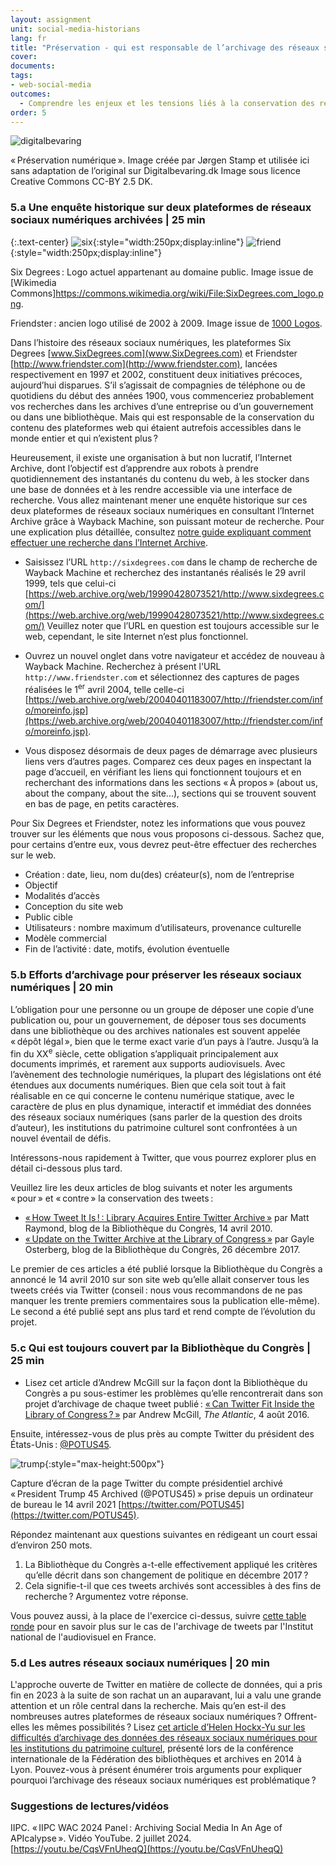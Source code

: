 ```yaml
---
layout: assignment
unit: social-media-historians
lang: fr
title: "Préservation - qui est responsable de l’archivage des réseaux sociaux numériques ?"
cover:
documents:
tags:
- web-social-media
outcomes:
  - Comprendre les enjeux et les tensions liés à la conservation des réseaux sociaux numériques. 
order: 5
---
```


![digitalbevaring](../../../assets/images/social-media/digitalbevaring.png)

«&#x202F;Préservation numérique&#x202F;». Image créée par Jørgen Stamp et utilisée ici sans adaptation de l’original sur Digitalbevaring.dk 
Image sous licence Creative Commons CC-BY 2.5 DK.

<!-- more -->
<!-- briefing-student -->

### 5.a Une enquête historique sur deux plateformes de réseaux sociaux numériques archivées | 25 min
<!-- section-contents -->

{:.text-center}
![six](../../../assets/images/social-media/six.png){:style="width:250px;display:inline"}
![friend](../../../assets/images/social-media/friend.png){:style="width:250px;display:inline"}

Six Degrees&#x202F;: Logo actuel appartenant au domaine public. Image issue de [Wikimedia Commons]https://commons.wikimedia.org/wiki/File:SixDegrees.com_logo.png. 

Friendster&#x202F;: ancien logo utilisé de 2002 à 2009. Image issue de [1000 Logos](https://1000logos.net/wp-content/uploads/2021/04/Friendster-Logo-2002.png).

Dans l’histoire des réseaux sociaux numériques, les plateformes Six Degrees [www.SixDegrees.com](www.SixDegrees.com) et Friendster [http://www.friendster.com](http://www.friendster.com), lancées respectivement en 1997 et 2002, constituent deux initiatives précoces, aujourd’hui disparues. S’il s’agissait de compagnies de téléphone ou de quotidiens du début des années 1900, vous commenceriez probablement vos recherches dans les archives d’une entreprise ou d’un gouvernement ou dans une bibliothèque. Mais qui est responsable de la conservation du contenu des plateformes web qui étaient autrefois accessibles dans le monde entier et qui n’existent plus&#x202F;? 

Heureusement, il existe une organisation à but non lucratif, l’Internet Archive, dont l’objectif est d’apprendre aux robots à prendre quotidiennement des instantanés du contenu du web, à les stocker dans une base de données et à les rendre accessible via une interface de recherche. Vous allez maintenant mener une enquête historique sur ces deux plateformes de réseaux sociaux numériques en consultant l’Internet Archive grâce à Wayback Machine, son puissant moteur de recherche. Pour une explication plus détaillée, consultez [notre guide expliquant comment effectuer une recherche dans l’Internet Archive](https://ranke2.uni.lu/assets/pdf/wayback-machine-interface.pdf).

- Saisissez l’URL `http://sixdegrees.com` dans le champ de recherche de Wayback Machine et recherchez des instantanés réalisés le 29 avril 1999, tels que celui-ci [https://web.archive.org/web/19990428073521/http://www.sixdegrees.com/](https://web.archive.org/web/19990428073521/http://www.sixdegrees.com/) Veuillez noter que l’URL en question est toujours accessible sur le web, cependant, le site Internet n’est plus fonctionnel.

- Ouvrez un nouvel onglet dans votre navigateur et accédez de nouveau à Wayback Machine. Recherchez à présent l'URL `http://www.friendster.com` et sélectionnez des captures de pages réalisées le 1<sup>er</sup> avril 2004, telle celle-ci [https://web.archive.org/web/20040401183007/http://friendster.com/info/moreinfo.jsp](https://web.archive.org/web/20040401183007/http://friendster.com/info/moreinfo.jsp).  

- Vous disposez désormais de deux pages de démarrage avec plusieurs liens vers d’autres pages. Comparez ces deux pages en inspectant la page d’accueil, en vérifiant les liens qui fonctionnent toujours et en recherchant des informations dans les sections «&#x202F;À propos&#x202F;» (about us, about the company, about the site...), sections qui se trouvent souvent en bas de page, en petits caractères.

Pour Six Degrees et Friendster, notez les informations que vous pouvez trouver sur les éléments que nous vous proposons ci-dessous. Sachez que, pour certains d’entre eux, vous devrez peut-être effectuer des recherches sur le web.
* Création&#x202F;: date, lieu, nom du(des) créateur(s), nom de l’entreprise
* Objectif
* Modalités d’accès
* Conception du site web
* Public cible
* Utilisateurs&#x202F;: nombre maximum d’utilisateurs, provenance culturelle
* Modèle commercial
* Fin de l’activité&#x202F;: date, motifs, évolution éventuelle

<!-- section -->

### 5.b Efforts d’archivage pour préserver les réseaux sociaux numériques | 20 min
  <!-- section-contents -->

L’obligation pour une personne ou un groupe de déposer une copie d’une publication ou, pour un gouvernement, de déposer tous ses documents dans une bibliothèque ou des archives nationales est souvent appelée «&#x202F;dépôt légal&#x202F;», bien que le terme exact varie d’un pays à l’autre. Jusqu’à la fin du XX<sup>e</sup> siècle, cette obligation s’appliquait principalement aux documents imprimés, et rarement aux supports audiovisuels. Avec l’avènement des technologie numériques, la plupart des législations ont été étendues aux documents numériques. Bien que cela soit tout à fait réalisable en ce qui concerne le contenu numérique statique, avec le caractère de plus en plus dynamique, interactif et immédiat des données des réseaux sociaux numériques (sans parler de la question des droits d’auteur), les institutions du patrimoine culturel sont confrontées à un nouvel éventail de défis.

Intéressons-nous rapidement à Twitter, que vous pourrez explorer plus en détail ci-dessous plus tard. 

Veuillez lire les deux articles de blog suivants et noter les arguments «&#x202F;pour&#x202F;» et «&#x202F;contre&#x202F;» la conservation des tweets&#x202F;:
- [«&#x202F;How Tweet It Is&#x202F;!&#x202F;: Library Acquires Entire Twitter Archive&#x202F;»](https://blogs.loc.gov/loc/2010/04/how-tweet-it-is-library-acquires-entire-twitter-archive) par Matt Raymond, blog de la Bibliothèque du Congrès, 14 avril 2010.
- [«&#x202F;Update on the Twitter Archive at the Library of Congress&#x202F;»](https://blogs.loc.gov/loc/2017/12/update-on-the-twitter-archive-at-the-library-of-congress-2) par Gayle Osterberg, blog de la Bibliothèque du Congrès, 26 décembre 2017.

Le premier de ces articles a été publié lorsque la Bibliothèque du Congrès a annoncé le 14 avril 2010 sur son site web qu’elle allait conserver tous les tweets créés via Twitter (conseil&#x202F;: nous vous recommandons de ne pas manquer les trente premiers commentaires sous la publication elle-même). Le second a été publié sept ans plus tard et rend compte de l’évolution du projet.


<!-- section -->

### 5.c Qui est toujours couvert par la Bibliothèque du Congrès | 25 min
 <!-- section-contents -->

- Lisez cet article d’Andrew McGill sur la façon dont la Bibliothèque du Congrès a pu sous-estimer les problèmes qu’elle rencontrerait dans son projet d’archivage de chaque tweet publié&#x202F;: [«&#x202F;Can Twitter Fit Inside the Library of Congress&#x202F;?&#x202F;»](http://www.theatlantic.com/technology/archive/2016/08/can-twitter-fit-inside-the-library-of-congress/494339/) par Andrew McGill, *The Atlantic*, 4 août 2016.

Ensuite, intéressez-vous de plus près au compte Twitter du président des États-Unis&#x202F;: [@POTUS45](https://twitter.com/POTUS45).

![trump](../../../assets/images/social-media/trump.png){:style="max-height:500px"}

Capture d’écran de la page Twitter du compte présidentiel archivé «&#x202F;President Trump 45 Archived (@POTUS45)&#x202F;» prise depuis un ordinateur de bureau le 14 avril 2021 [https://twitter.com/POTUS45](https://twitter.com/POTUS45). 

Répondez maintenant aux questions suivantes en rédigeant un court essai d’environ 250 mots.
1.  La Bibliothèque du Congrès a-t-elle effectivement appliqué les critères qu’elle décrit dans son changement de politique en décembre 2017&#x202F;?
2.  Cela signifie-t-il que ces tweets archivés sont accessibles à des fins de recherche&#x202F;? Argumentez votre réponse.

Vous pouvez aussi, à la place de l'exercice ci-dessus, suivre [cette table ronde](https://youtu.be/CqsVFnUheqQ) pour en savoir plus sur le cas de l'archivage de tweets par l'Institut national de l'audiovisuel en France.  

<!-- section -->

### 5.d Les autres réseaux sociaux numériques | 20 min
 <!-- section-contents -->

L'approche ouverte de Twitter en matière de collecte de données, qui a pris fin en 2023 à la suite de son rachat un an auparavant, lui a valu une grande attention et un rôle central dans la recherche. Mais qu’en est-il des nombreuses autres plateformes de réseaux sociaux numériques&#x202F;? Offrent-elles les mêmes possibilités&#x202F;? Lisez [cet article d’Helen Hockx-Yu sur les difficultés d’archivage des données des réseaux sociaux numériques pour les institutions du patrimoine culturel](http://library.ifla.org/999/1/107-hockxyu-en.pdf), présenté lors de la conférence internationale de la Fédération des bibliothèques et archives en 2014 à Lyon. Pouvez-vous à présent énumérer trois arguments pour expliquer pourquoi l’archivage des réseaux sociaux numériques est problématique&#x202F;?

### Suggestions de lectures/vidéos
<!-- section-contents -->

IIPC. «&#x202F;IIPC WAC 2024 Panel&#x202F;: Archiving Social Media In An Age of APIcalypse&#x202F;». Vidéo YouTube. 2 juillet 2024. [https://youtu.be/CqsVFnUheqQ](https://youtu.be/CqsVFnUheqQ)

<!-- section -->

<!-- briefing-teacher -->
